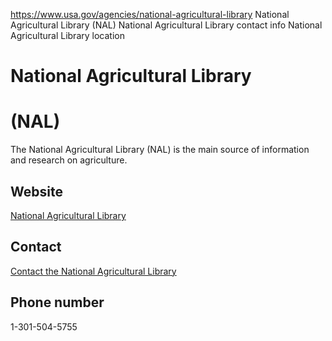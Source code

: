 

https://www.usa.gov/agencies/national-agricultural-library
National Agricultural Library (NAL)
National Agricultural Library contact info
National Agricultural Library location

# National Agricultural Library
(NAL)
===================================

The National Agricultural Library (NAL) is the main source of information and research on agriculture.

Website
-------

[National Agricultural Library](https://www.nal.usda.gov/)

Contact
-------

[Contact the National Agricultural Library](https://www.nal.usda.gov/contact-us)

Phone number
------------

1-301-504-5755
